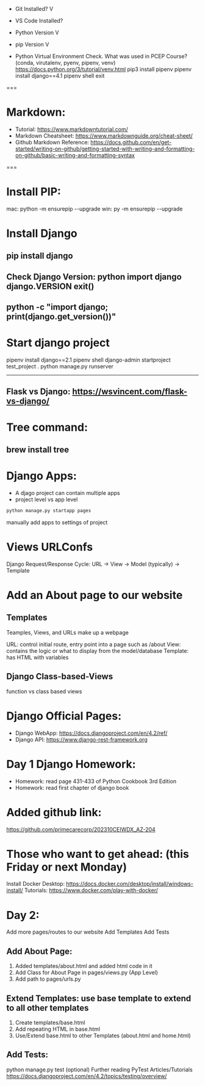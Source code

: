 - Git Installed? V
- VS Code Installed?
- Python Version V
- pip Version V

- Python Virtual Environment Check. What was used in PCEP Course? (conda, virutalenv, pyenv, pipenv, venv) 
https://docs.python.org/3/tutorial/venv.html
pip3 install pipenv
pipenv install django==4.1
pipenv shell
exit

===
# Markdown:
- Tutorial: https://www.markdowntutorial.com/
- Markdown Cheatsheet: https://www.markdownguide.org/cheat-sheet/
- Github Markdown Reference: https://docs.github.com/en/get-started/writing-on-github/getting-started-with-writing-and-formatting-on-github/basic-writing-and-formatting-syntax

===
# Install PIP:
mac: python -m ensurepip --upgrade
win: py -m ensurepip --upgrade

# Install Django
pip install django
---
Check Django Version:
python
import django
django.VERSION
exit()
---
python -c "import django; print(django.get_version())"
---
# Start django project
pipenv install django==2.1
pipenv shell
django-admin startproject test_project .
python manage.py runserver

---
Flask vs Django:  https://wsvincent.com/flask-vs-django/
---

# Tree command:
brew install tree
---

# Django Apps:
- A djago project can contain multiple apps
- project level vs app level

```python
python manage.py startapp pages
```

manually add apps to settings of project

# Views URLConfs
Django Request/Response Cycle: URL -> View -> Model (typically) -> Template

# Add an About page to our website

## Templates
Teamples, Views, and URLs make up a webpage

URL: control initial route, entry point into a page such as /about
View: contains the logic or what to display from the model/database
Template: has HTML with variables

## Django Class-based-Views
function vs class based views

# Django Official Pages:
- Django WebApp: https://docs.djangoproject.com/en/4.2/ref/
- Django API: https://www.django-rest-framework.org

# Day 1 Django Homework:
- Homework: read page 431-433 of Python Cookbook 3rd Edition
- Homework: read first chapter of django book

# Added github link:
https://github.com/primecarecorp/202310CEIWDX_AZ-204

# Those who want to get ahead: (this Friday or next Monday)
Install Docker Desktop: https://docs.docker.com/desktop/install/windows-install/
Tutorials: https://www.docker.com/play-with-docker/

# Day 2:
Add more pages/routes to our website
Add Templates
Add Tests

## Add About Page:
1) Added templates/about.html and added html code in it
2) Add Class for About Page in pages/views.py (App Level)
3) Add path to pages/urls.py

## Extend Templates: use base template to extend to all other templates
1) Create templates/base.html
2) Add repeating HTML in base.html
3) Use/Extend base.html to other Templates (about.html and home.html)

## Add Tests:
python manage.py test
(optional) Further reading PyTest Articles/Tutorials
https://docs.djangoproject.com/en/4.2/topics/testing/overview/

